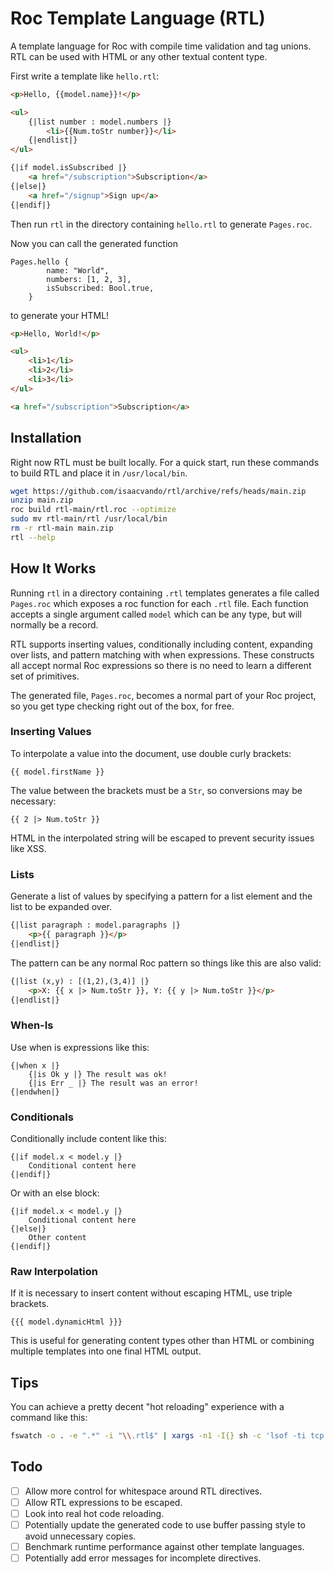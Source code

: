 # Roc Template Language (RTL)
A template language for Roc with compile time validation and tag unions. RTL can be used with HTML or any other textual content type.

First write a template like `hello.rtl`:
```html
<p>Hello, {{model.name}}!</p>

<ul>
    {|list number : model.numbers |}
        <li>{{Num.toStr number}}</li>
    {|endlist|}
</ul>

{|if model.isSubscribed |}
    <a href="/subscription">Subscription</a>
{|else|}
    <a href="/signup">Sign up</a>
{|endif|}
```
Then run `rtl` in the directory containing `hello.rtl` to generate `Pages.roc`.

Now you can call the generated function
```roc
Pages.hello {
        name: "World",
        numbers: [1, 2, 3],
        isSubscribed: Bool.true,
    }
```
to generate your HTML!
```html
<p>Hello, World!</p>

<ul>
    <li>1</li>
    <li>2</li>
    <li>3</li>
</ul>

<a href="/subscription">Subscription</a>
```

## Installation

Right now RTL must be built locally. For a quick start, run these commands to build RTL and place it in `/usr/local/bin`.
```bash
wget https://github.com/isaacvando/rtl/archive/refs/heads/main.zip
unzip main.zip
roc build rtl-main/rtl.roc --optimize
sudo mv rtl-main/rtl /usr/local/bin
rm -r rtl-main main.zip
rtl --help
```

## How It Works
Running `rtl` in a directory containing `.rtl` templates generates a file called `Pages.roc` which exposes a roc function for each `.rtl` file. Each function accepts a single argument called `model` which can be any type, but will normally be a record.

RTL supports inserting values, conditionally including content, expanding over lists, and pattern matching with when expressions. These constructs all accept normal Roc expressions so there is no need to learn a different set of primitives.

The generated file, `Pages.roc`, becomes a normal part of your Roc project, so you get type checking right out of the box, for free.

### Inserting Values

To interpolate a value into the document, use double curly brackets:
```
{{ model.firstName }}
```
The value between the brackets must be a `Str`, so conversions may be necessary:
```
{{ 2 |> Num.toStr }}
```
HTML in the interpolated string will be escaped to prevent security issues like XSS.

### Lists
Generate a list of values by specifying a pattern for a list element and the list to be expanded over.
```html
{|list paragraph : model.paragraphs |}
    <p>{{ paragraph }}</p>
{|endlist|}
```

The pattern can be any normal Roc pattern so things like this are also valid:
```html
{|list (x,y) : [(1,2),(3,4)] |}
    <p>X: {{ x |> Num.toStr }}, Y: {{ y |> Num.toStr }}</p>
{|endlist|}
```

### When-Is
Use when is expressions like this:
```
{|when x |}
    {|is Ok y |} The result was ok!
    {|is Err _ |} The result was an error!
{|endwhen|}
```

### Conditionals
Conditionally include content like this:
```
{|if model.x < model.y |}
    Conditional content here
{|endif|}
```
Or with an else block:
```
{|if model.x < model.y |}
    Conditional content here
{|else|}
    Other content
{|endif|}
```

### Raw Interpolation
If it is necessary to insert content without escaping HTML, use triple brackets.
```
{{{ model.dynamicHtml }}}
```

This is useful for generating content types other than HTML or combining multiple templates into one final HTML output.

## Tips

You can achieve a pretty decent "hot reloading" experience with a command like this:
```bash
fswatch -o . -e ".*" -i "\\.rtl$" | xargs -n1 -I{} sh -c 'lsof -ti tcp:8000 | xargs kill -9 && rtl && roc server.roc &'
```

## Todo
- [ ] Allow more control for whitespace around RTL directives.
- [ ] Allow RTL expressions to be escaped.
- [ ] Look into real hot code reloading.
- [ ] Potentially update the generated code to use buffer passing style to avoid unnecessary copies.
- [ ] Benchmark runtime performance against other template languages.
- [ ] Potentially add error messages for incomplete directives.
